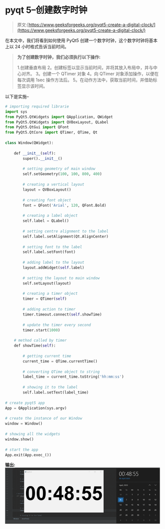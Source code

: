 # pyqt 5–创建数字时钟

> 原文:[https://www.geeksforgeeks.org/pyqt5-create-a-digital-clock/](https://www.geeksforgeeks.org/pyqt5-create-a-digital-clock/)

在本文中，我们将看到如何使用 PyQt5 创建一个数字时钟，这个数字时钟将基本上以 24 小时格式告诉当前时间。

> **为了创建数字时钟，我们必须执行以下操作:**
> 
> 1.创建垂直布局
> 2。创建标签以显示当前时间，并将其放入布局中，并与中心对齐。
> 3。创建一个 QTimer 对象
> 4。向 QTimer 对象添加操作，以便在每次调用 1sec 操作方法后。
> 5。在动作方法中，获取当前时间，并借助标签显示该时间。

以下是实施–

```py
# importing required librarie
import sys
from PyQt5.QtWidgets import QApplication, QWidget
from PyQt5.QtWidgets import QVBoxLayout, QLabel
from PyQt5.QtGui import QFont
from PyQt5.QtCore import QTimer, QTime, Qt

class Window(QWidget):

    def __init__(self):
        super().__init__()

        # setting geometry of main window
        self.setGeometry(100, 100, 800, 400)

        # creating a vertical layout
        layout = QVBoxLayout()

        # creating font object
        font = QFont('Arial', 120, QFont.Bold)

        # creating a label object
        self.label = QLabel()

        # setting centre alignment to the label
        self.label.setAlignment(Qt.AlignCenter)

        # setting font to the label
        self.label.setFont(font)

        # adding label to the layout
        layout.addWidget(self.label)

        # setting the layout to main window
        self.setLayout(layout)

        # creating a timer object
        timer = QTimer(self)

        # adding action to timer
        timer.timeout.connect(self.showTime)

        # update the timer every second
        timer.start(1000)

    # method called by timer
    def showTime(self):

        # getting current time
        current_time = QTime.currentTime()

        # converting QTime object to string
        label_time = current_time.toString('hh:mm:ss')

        # showing it to the label
        self.label.setText(label_time)

# create pyqt5 app
App = QApplication(sys.argv)

# create the instance of our Window
window = Window()

# showing all the widgets
window.show()

# start the app
App.exit(App.exec_())
```

**输出:**
![pyqt-create-digital-watch](img/5f355db8adc85e6acee7dd14b620dc99.png)